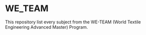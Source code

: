 # WE_TEAM
This repository list every subject from the WE-TEAM (World Textile Engineering Advanced Master) Program. 
